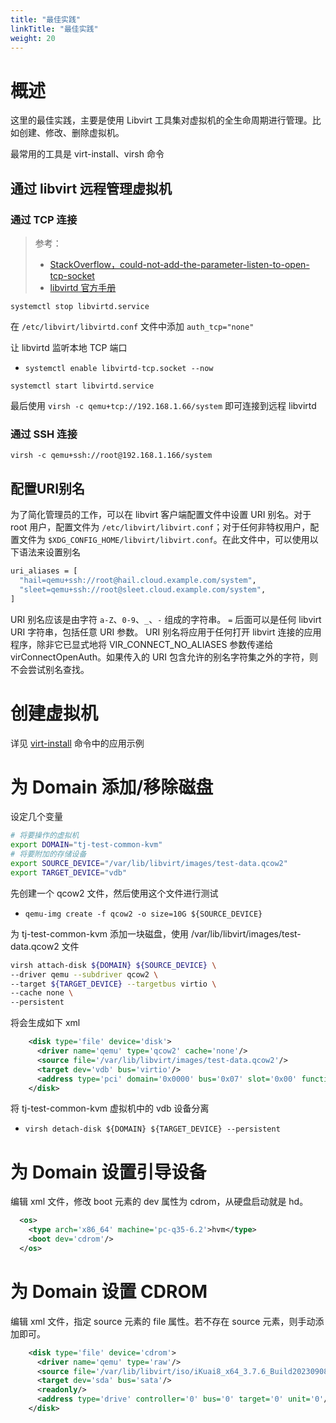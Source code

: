 ```yaml
---
title: "最佳实践"
linkTitle: "最佳实践"
weight: 20
---
```


# 概述

这里的最佳实践，主要是使用 Libvirt 工具集对虚拟机的全生命周期进行管理。比如创建、修改、删除虚拟机。

最常用的工具是 virt-install、virsh 命令

## 通过 libvirt 远程管理虚拟机

### 通过 TCP 连接

> 参考：
>
> - [StackOverflow，could-not-add-the-parameter-listen-to-open-tcp-socket](https://stackoverflow.com/questions/65663825/could-not-add-the-parameter-listen-to-open-tcp-socket)
> - [libvirtd 官方手册](https://libvirt.org/manpages/libvirtd.html)

`systemctl stop libvirtd.service`

在 `/etc/libvirt/libvirtd.conf` 文件中添加 `auth_tcp="none"`

让 libvirtd 监听本地 TCP 端口

- `systemctl enable libvirtd-tcp.socket --now`

`systemctl start libvirtd.service`

最后使用 `virsh -c qemu+tcp://192.168.1.66/system` 即可连接到远程 libvirtd

### 通过 SSH 连接

```
virsh -c qemu+ssh://root@192.168.1.166/system
```

## 配置URI别名

为了简化管理员的工作，可以在 libvirt 客户端配置文件中设置 URI 别名。对于 root 用户，配置文件为 `/etc/libvirt/libvirt.conf`；对于任何非特权用户，配置文件为 `$XDG_CONFIG_HOME/libvirt/libvirt.conf`。在此文件中，可以使用以下语法来设置别名

```bash
uri_aliases = [
  "hail=qemu+ssh://root@hail.cloud.example.com/system",
  "sleet=qemu+ssh://root@sleet.cloud.example.com/system",
]
```

URI 别名应该是由字符 `a-Z`、`0-9`、`_`、`-` 组成的字符串。 `=` 后面可以是任何 libvirt URI 字符串，包括任意 URI 参数。 URI 别名将应用于任何打开 libvirt 连接的应用程序，除非它已显式地将 VIR_CONNECT_NO_ALIASES 参数传递给 virConnectOpenAuth。如果传入的 URI 包含允许的别名字符集之外的字符，则不会尝试别名查找。

# 创建虚拟机

详见 [virt-install](/docs/10.云原生/Virtualization%20implementation/虚拟化管理/Libvirt/Libvirt%20API/virt-install.md) 命令中的应用示例

# 为 Domain 添加/移除磁盘

设定几个变量

```bash
# 将要操作的虚拟机
export DOMAIN="tj-test-common-kvm"
# 将要附加的存储设备
export SOURCE_DEVICE="/var/lib/libvirt/images/test-data.qcow2"
export TARGET_DEVICE="vdb"
```

先创建一个 qcow2 文件，然后使用这个文件进行测试

- `qemu-img create -f qcow2 -o size=10G ${SOURCE_DEVICE}`

为 tj-test-common-kvm 添加一块磁盘，使用 /var/lib/libvirt/images/test-data.qcow2 文件

```bash
virsh attach-disk ${DOMAIN} ${SOURCE_DEVICE} \
--driver qemu --subdriver qcow2 \
--target ${TARGET_DEVICE} --targetbus virtio \
--cache none \
--persistent
```

将会生成如下 xml

```xml
    <disk type='file' device='disk'>
      <driver name='qemu' type='qcow2' cache='none'/>
      <source file='/var/lib/libvirt/images/test-data.qcow2'/>
      <target dev='vdb' bus='virtio'/>
      <address type='pci' domain='0x0000' bus='0x07' slot='0x00' function='0x0'/>
    </disk>
```

将 tj-test-common-kvm 虚拟机中的 vdb 设备分离

- `virsh detach-disk ${DOMAIN} ${TARGET_DEVICE} --persistent`

# 为 Domain 设置引导设备

编辑 xml 文件，修改 boot 元素的 dev 属性为 cdrom，从硬盘启动就是 hd。

```xml
  <os>
    <type arch='x86_64' machine='pc-q35-6.2'>hvm</type>
    <boot dev='cdrom'/>
  </os>
```

# 为 Domain 设置 CDROM

编辑 xml 文件，指定 source 元素的 file 属性。若不存在 source 元素，则手动添加即可。

```xml
    <disk type='file' device='cdrom'>
      <driver name='qemu' type='raw'/>
      <source file='/var/lib/libvirt/iso/iKuai8_x64_3.7.6_Build202309081651.iso'/>
      <target dev='sda' bus='sata'/>
      <readonly/>
      <address type='drive' controller='0' bus='0' target='0' unit='0'/>
    </disk>
```
